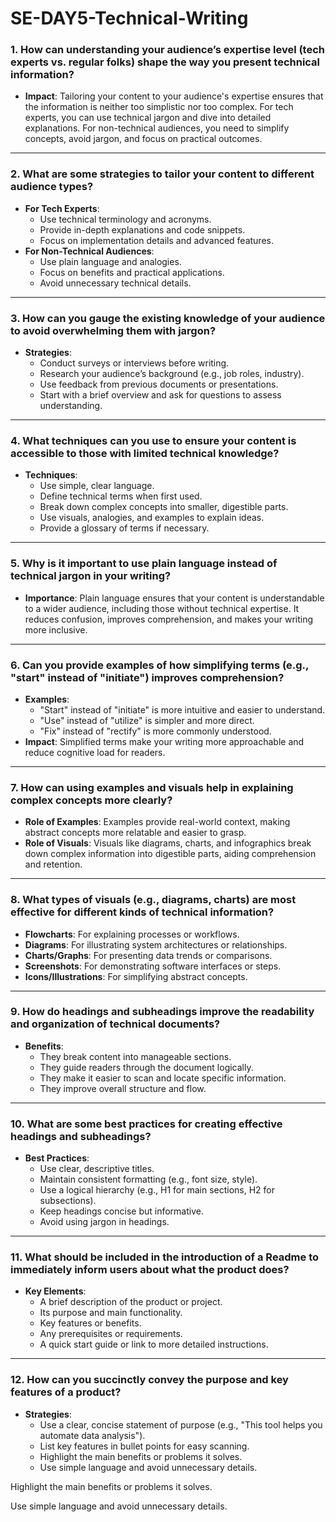 # SE-DAY5-Technical-Writing
### 1. How can understanding your audience’s expertise level (tech experts vs. regular folks) shape the way you present technical information?

- **Impact**: Tailoring your content to your audience's expertise ensures that the information is neither too simplistic nor too complex. For tech experts, you can use technical jargon and dive into detailed explanations. For non-technical audiences, you need to simplify concepts, avoid jargon, and focus on practical outcomes.

---

### 2. What are some strategies to tailor your content to different audience types?

- **For Tech Experts**:
  - Use technical terminology and acronyms.
  - Provide in-depth explanations and code snippets.
  - Focus on implementation details and advanced features.
- **For Non-Technical Audiences**:
  - Use plain language and analogies.
  - Focus on benefits and practical applications.
  - Avoid unnecessary technical details.

---

### 3. How can you gauge the existing knowledge of your audience to avoid overwhelming them with jargon?

- **Strategies**:
  - Conduct surveys or interviews before writing.
  - Research your audience’s background (e.g., job roles, industry).
  - Use feedback from previous documents or presentations.
  - Start with a brief overview and ask for questions to assess understanding.

---

### 4. What techniques can you use to ensure your content is accessible to those with limited technical knowledge?

- **Techniques**:
  - Use simple, clear language.
  - Define technical terms when first used.
  - Break down complex concepts into smaller, digestible parts.
  - Use visuals, analogies, and examples to explain ideas.
  - Provide a glossary of terms if necessary.

---

### 5. Why is it important to use plain language instead of technical jargon in your writing?

- **Importance**: Plain language ensures that your content is understandable to a wider audience, including those without technical expertise. It reduces confusion, improves comprehension, and makes your writing more inclusive.

---

### 6. Can you provide examples of how simplifying terms (e.g., "start" instead of "initiate") improves comprehension?

- **Examples**:
  - "Start" instead of "initiate" is more intuitive and easier to understand.
  - "Use" instead of "utilize" is simpler and more direct.
  - "Fix" instead of "rectify" is more commonly understood.
- **Impact**: Simplified terms make your writing more approachable and reduce cognitive load for readers.

---

### 7. How can using examples and visuals help in explaining complex concepts more clearly?

- **Role of Examples**: Examples provide real-world context, making abstract concepts more relatable and easier to grasp.
- **Role of Visuals**: Visuals like diagrams, charts, and infographics break down complex information into digestible parts, aiding comprehension and retention.

---

### 8. What types of visuals (e.g., diagrams, charts) are most effective for different kinds of technical information?

- **Flowcharts**: For explaining processes or workflows.
- **Diagrams**: For illustrating system architectures or relationships.
- **Charts/Graphs**: For presenting data trends or comparisons.
- **Screenshots**: For demonstrating software interfaces or steps.
- **Icons/Illustrations**: For simplifying abstract concepts.

---

### 9. How do headings and subheadings improve the readability and organization of technical documents?

- **Benefits**:
  - They break content into manageable sections.
  - They guide readers through the document logically.
  - They make it easier to scan and locate specific information.
  - They improve overall structure and flow.

---

### 10. What are some best practices for creating effective headings and subheadings?

- **Best Practices**:
  - Use clear, descriptive titles.
  - Maintain consistent formatting (e.g., font size, style).
  - Use a logical hierarchy (e.g., H1 for main sections, H2 for subsections).
  - Keep headings concise but informative.
  - Avoid using jargon in headings.

---

### 11. What should be included in the introduction of a Readme to immediately inform users about what the product does?

- **Key Elements**:
  - A brief description of the product or project.
  - Its purpose and main functionality.
  - Key features or benefits.
  - Any prerequisites or requirements.
  - A quick start guide or link to more detailed instructions.

---

### 12. How can you succinctly convey the purpose and key features of a product?

- **Strategies**:
  - Use a clear, concise statement of purpose (e.g., "This tool helps you automate data analysis").
  - List key features in bullet points for easy scanning.
  - Highlight the main benefits or problems it solves.
  - Use simple language and avoid unnecessary details.

Highlight the main benefits or problems it solves.

Use simple language and avoid unnecessary details.
